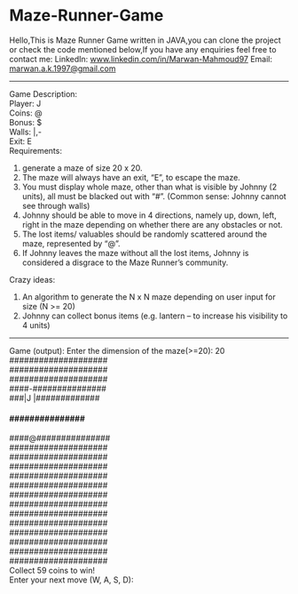 # Maze-Runner-Game
Hello,This is Maze Runner Game written in JAVA,you can clone the project or check the code mentioned below,If you have any enquiries feel free to contact me:
LinkedIn: www.linkedin.com/in/Marwan-Mahmoud97
Email: marwan.a.k.1997@gmail.com
___________________________________________________________________________________________________________________________________
Game Description:<br />
Player: J <br />
Coins: @ <br />
Bonus: $ <br />
Walls: |,- <br />
Exit: E <br />
Requirements: <br />
1.	generate a maze of size 20 x 20.
2.	The maze will always have an exit, “E”, to escape the maze.
3.	You must display whole maze, other than what is visible by Johnny (2 units), all must be blacked out with “#”. (Common sense: Johnny     cannot see through walls)
4.	Johnny should be able to move in 4 directions, namely up, down, left, right in the maze depending on whether there are any obstacles     or not.
5.	The lost items/ valuables should be randomly scattered around the maze, represented by “@”.
6.	If Johnny leaves the maze without all the lost items, Johnny is considered a disgrace to the Maze Runner’s community. 

Crazy ideas:
1.	An algorithm to generate the N x N maze depending on user input for size (N >= 20)
2.	Johnny can collect  bonus items (e.g. lantern – to increase his visibility to 4 units)
___________________________________________________________________________________________________________________________________
Game (output):
Enter the dimension of the maze(>=20): 20 <br />
#################### <br />
#################### <br />
#################### <br />
####-############### <br />
###|J |############# <br />
#### ############### <br />      
####@############### <br />
#################### <br />
#################### <br />
#################### <br />
#################### <br />
#################### <br />
#################### <br />
#################### <br />
#################### <br />
#################### <br />
#################### <br />
#################### <br />
#################### <br />
#################### <br />
Collect 59 coins to win! <br />
Enter your next move (W, A, S, D): <br />

